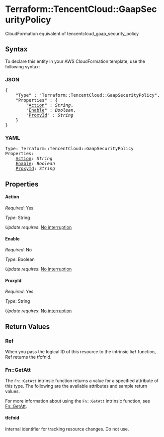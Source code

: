 # Terraform::TencentCloud::GaapSecurityPolicy

CloudFormation equivalent of tencentcloud_gaap_security_policy

## Syntax

To declare this entity in your AWS CloudFormation template, use the following syntax:

### JSON

<pre>
{
    "Type" : "Terraform::TencentCloud::GaapSecurityPolicy",
    "Properties" : {
        "<a href="#action" title="Action">Action</a>" : <i>String</i>,
        "<a href="#enable" title="Enable">Enable</a>" : <i>Boolean</i>,
        "<a href="#proxyid" title="ProxyId">ProxyId</a>" : <i>String</i>
    }
}
</pre>

### YAML

<pre>
Type: Terraform::TencentCloud::GaapSecurityPolicy
Properties:
    <a href="#action" title="Action">Action</a>: <i>String</i>
    <a href="#enable" title="Enable">Enable</a>: <i>Boolean</i>
    <a href="#proxyid" title="ProxyId">ProxyId</a>: <i>String</i>
</pre>

## Properties

#### Action

_Required_: Yes

_Type_: String

_Update requires_: [No interruption](https://docs.aws.amazon.com/AWSCloudFormation/latest/UserGuide/using-cfn-updating-stacks-update-behaviors.html#update-no-interrupt)

#### Enable

_Required_: No

_Type_: Boolean

_Update requires_: [No interruption](https://docs.aws.amazon.com/AWSCloudFormation/latest/UserGuide/using-cfn-updating-stacks-update-behaviors.html#update-no-interrupt)

#### ProxyId

_Required_: Yes

_Type_: String

_Update requires_: [No interruption](https://docs.aws.amazon.com/AWSCloudFormation/latest/UserGuide/using-cfn-updating-stacks-update-behaviors.html#update-no-interrupt)

## Return Values

### Ref

When you pass the logical ID of this resource to the intrinsic `Ref` function, Ref returns the tfcfnid.

### Fn::GetAtt

The `Fn::GetAtt` intrinsic function returns a value for a specified attribute of this type. The following are the available attributes and sample return values.

For more information about using the `Fn::GetAtt` intrinsic function, see [Fn::GetAtt](https://docs.aws.amazon.com/AWSCloudFormation/latest/UserGuide/intrinsic-function-reference-getatt.html).

#### tfcfnid

Internal identifier for tracking resource changes. Do not use.

